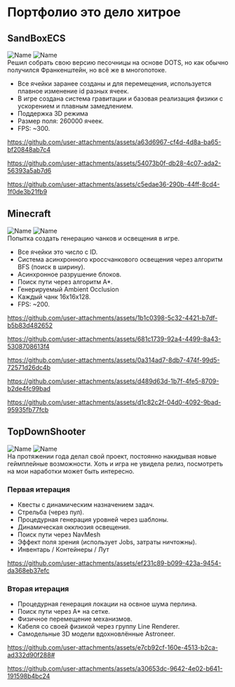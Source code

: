 # Портфолио это дело хитрое
## SandBoxECS
![ Name](https://img.shields.io/badge/Unity-100000?style=for-the-badge&logo=unity&logoColor=white)
![ Name](https://img.shields.io/badge/C%23-239120?style=for-the-badge&logo=csharp&logoColor=white) \
Решил собрать свою версию песочницы на основе DOTS, но как обычно получился Франкенштейн, но всё же в многопотоке.
- Все ячейки заранее созданы и для перемещения, используется плавное изменение id разных ячеек.
- В игре создана система гравитации и базовая реализация физики с ускорением и плавным замедлением.
- Поддержка 3D режима
- Размер поля: 260000 ячеек.
- FPS: ~300.

https://github.com/user-attachments/assets/a63d6967-cf4d-4d8a-ba65-bf20848ab7c4

https://github.com/user-attachments/assets/54073b0f-db28-4c07-ada2-56393a5ab7d6

https://github.com/user-attachments/assets/c5edae36-290b-44ff-8cd4-1f0de3b21fb9

## Minecraft
![ Name](https://img.shields.io/badge/Unity-100000?style=for-the-badge&logo=unity&logoColor=white)
![ Name](https://img.shields.io/badge/C%23-239120?style=for-the-badge&logo=csharp&logoColor=white) \
Попытка создать генерацию чанков и освещения в игре.
- Все ячейки это число с ID.
- Система асинхронного кроссчанкового освещения через алгоритм BFS (поиск в ширину).
- Асинхронное разрушение блоков.
- Поиск пути через алгоритм A*.
- Генерируемый Ambient Occlusion
- Каждый чанк 16x16x128.
- FPS: ~200.

https://github.com/user-attachments/assets/1b1c0398-5c32-4421-b7df-b5b83d482652

https://github.com/user-attachments/assets/681c1739-92a4-4499-8a43-5308708613f4

https://github.com/user-attachments/assets/0a314ad7-8db7-474f-99d5-72571d26dc4b

https://github.com/user-attachments/assets/d489d63d-1b7f-4fe5-8709-b2de4fc99bad

https://github.com/user-attachments/assets/d1c82c2f-04d0-4092-9bad-95935fb77fcb

## TopDownShooter
![ Name](https://img.shields.io/badge/Unity-100000?style=for-the-badge&logo=unity&logoColor=white)
![ Name](https://img.shields.io/badge/C%23-239120?style=for-the-badge&logo=csharp&logoColor=white) \
На протяжении года делал свой проект, постоянно накидывая новые геймплейные возможности. Хоть и игра не увидела релиз, посмотреть на мои наработки может быть интересно. 

### Первая итерация
- Квесты с динамическим назначением задач.
- Стрельба (через пул).
- Процедурная генерация уровней через шаблоны.
- Динамическая окклюзия освещения.
- Поиск пути через NavMesh
- Эффект поля зрения (использует Jobs, затраты ничтожны).
- Инвентарь / Контейнеры / Лут

https://github.com/user-attachments/assets/ef231c89-b099-423a-9454-da368eb37efc

### Вторая итерация
- Процедурная генерация локации на освное шума перлина.
- Поиск пути через A* на сетке.
- Физичное перемещение механизмов.
- Кабеля со своей физикой через группу Line Renderer.
- Самодельные 3D модели вдохновлённые Astroneer.
  
https://github.com/user-attachments/assets/e7cb92cf-160e-4513-b2ca-ad332d90f288#

https://github.com/user-attachments/assets/a30653dc-9642-4e02-b641-191598b4bc24

